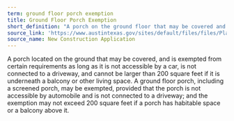 ```yaml
---
term: ground floor porch exemption
title: Ground Floor Porch Exemption
short_definition: "A porch on the ground floor that may be covered and doesn't need to meet certain requirements."
source_link: 'https://www.austintexas.gov/sites/default/files/files/Planning/Applications_Forms/new_con_addtn_app_AWU.pdf'
source_name: New Construction Application
---
```



A porch located on the ground that may be covered, and is exempted from certain requirements as long as it is not accessible by a car, is not connected to a driveway, and cannot be larger than 200 square feet if it is underneath a balcony or other living space. A ground floor porch, including a screened porch, may be exempted, provided that the porch is not accessible by automobile and is not connected to a driveway; and the exemption may not exceed 200 square feet if a porch has habitable space or a balcony above it.